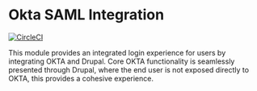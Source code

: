# Okta SAML Integration
[![CircleCI](https://circleci.com/gh/dakkusingh/okta_saml.svg?style=svg)](https://circleci.com/gh/dakkusingh/okta_saml)

This module provides an integrated login experience for users by 
integrating OKTA and Drupal. Core OKTA functionality is seamlessly 
presented through Drupal, where the end user is not exposed directly 
to OKTA, this provides a cohesive experience.

